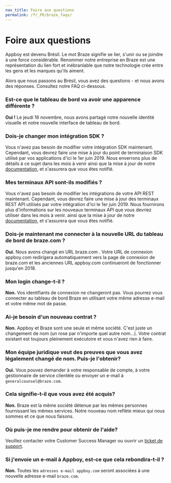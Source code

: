 ```yaml
---
nav_title: Foire aux questions
permalink: /fr_FR/braze_faqs/
---
```


# Foire aux questions

Appboy est devenu Brésil. Le mot Braze signifie se lier, s'unir ou se joindre à une force considérable. Renommer notre entreprise en Braze est une représentation du lien fort et inébranlable que notre technologie crée entre les gens et les marques qu'ils aiment.

Alors que nous passons au Brésil, vous avez des questions - et nous avons des réponses. Consultez notre FAQ ci-dessous.

### Est-ce que le tableau de bord va avoir une apparence différente ?
**Oui !** Le jeudi 16 novembre, nous avons partagé notre nouvelle identité visuelle et notre nouvelle interface de tableau de bord.

### Dois-je changer mon intégration SDK ?
Vous n'avez pas besoin de modifier votre intégration SDK maintenant. Cependant, vous devrez faire une mise à jour du point de terminaison SDK utilisé par vos applications d'ici le 1er juin 2019. Nous enverrons plus de détails à ce sujet dans les mois à venir ainsi que la mise à jour de notre [documentation][1], et s'assurera que vous êtes notifié.

### Mes terminaux API sont-ils modifiés ?
Vous n'avez pas besoin de modifier les intégrations de votre API REST maintenant. Cependant, vous devrez faire une mise à jour des terminaux REST API utilisés par votre intégration d'ici le 1er juin 2019. Nous fournirons plus d'informations sur les nouveaux terminaux API que vous devriez utiliser dans les mois à venir. ainsi que la mise à jour de notre [documentation][1], et s'assurera que vous êtes notifié.

### Dois-je maintenant me connecter à la nouvelle URL du tableau de bord de braze.com ?
**Oui.** Nous avons changé en URL braze.com . Votre URL de connexion appboy.com redirigera automatiquement vers la page de connexion de braze.com et les anciennes URL appboy.com continueront de fonctionner jusqu'en 2018.

### Mon login change-t-il ?
**Non.** Vos identifiants de connexion ne changeront pas. Vous pourrez vous connecter au tableau de bord Braze en utilisant votre même adresse e-mail et votre même mot de passe.

### Ai-je besoin d'un nouveau contrat ?
**Non.** Appboy et Braze sont une seule et même société. C'est juste un changement de nom (un rose par n'importe quel autre nom…). Votre contrat existant est toujours pleinement exécutoire et vous n'avez rien à faire.

### Mon équipe juridique veut des preuves que vous avez légalement changé de nom. Puis-je l'obtenir?
**Oui.** Vous pouvez demander à votre responsable de compte, à votre gestionnaire de service clientèle ou envoyer un e-mail à `generalcounsel@braze.com`.

### Cela signifie-t-il que vous avez été acquis?
**Non.** Braze est la même société détenue par les mêmes personnes fournissant les mêmes services.  Notre nouveau nom reflète mieux qui nous sommes et ce que nous faisons.

### Où puis-je me rendre pour obtenir de l'aide?
Veuillez contacter votre Customer Success Manager ou ouvrir un [ticket de support][support].

### Si j'envoie un e-mail à Appboy, est-ce que cela rebondira-t-il ?
**Non.** Toutes les `adresses e-mail appboy.com` seront associées à une nouvelle adresse e-mail `braze.com`.

[1]: {{site.baseurl}}/developer_guide/platform_wide/platform_features/
[support]: {{site.baseurl}}/braze_support/